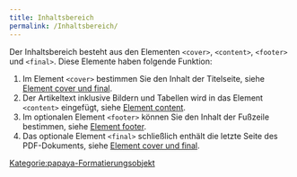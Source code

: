 ```yaml
---
title: Inhaltsbereich
permalink: /Inhaltsbereich/
---
```


Der Inhaltsbereich besteht aus den Elementen `<cover>`, `<content>`, `<footer>` und `<final>`. Diese Elemente haben folgende Funktion:

1.  Im Element `<cover>` bestimmen Sie den Inhalt der Titelseite, siehe [Element cover und final](/Element_cover_und_final ).
2.  Der Artikeltext inklusive Bildern und Tabellen wird in das Element `<content>` eingefügt, siehe [Element content](/Element_content ).
3.  Im optionalen Element `<footer>` können Sie den Inhalt der Fußzeile bestimmen, siehe [Element footer](/Element_footer ).
4.  Das optionale Element `<final>` schließlich enthält die letzte Seite des PDF-Dokuments, siehe [Element cover und final](/Element_cover_und_final ).

[Kategorie:papaya-Formatierungsobjekt](/Kategorie:papaya-Formatierungsobjekt )
